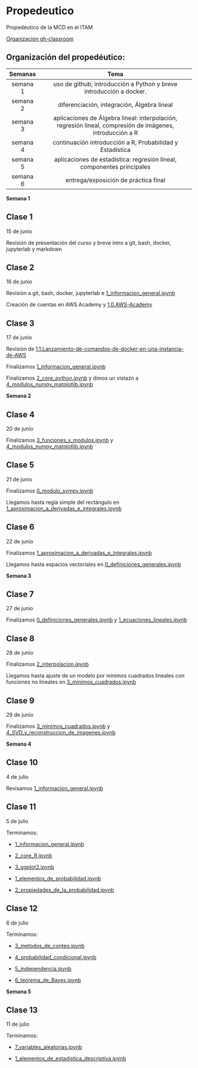 # Propedeutico 
Propedéutico de la MCD en el ITAM  

[Organización gh-classroom](https://github.com/prope-2022-gh-classroom)

## Organización del propedéutico:

| Semanas   | Tema                                                              |
| :--------:|:-----------------------------------------------------------------:|
| semana 1 | uso de github, introducción a Python y breve introducción a docker.| 
| semana 2 | diferenciación, integración, Álgebra lineal                       |
| semana 3 | aplicaciones de Álgebra lineal: interpolación, regresión lineal, compresión de imágenes, introducción a R|
| semana 4 | continuación introducción a R, Probabilidad y Estadística|
| semana 5 |aplicaciones de estadística: regresión lineal, componentes principales|
| semana 6 | entrega/exposición de práctica final|

**Semana 1**

## Clase 1

15 de junio

Revisión de presentación del curso y breve intro a git, bash, docker, jupyterlab y markdown


## Clase 2

16 de junio

Revisión a git, bash, docker, jupyterlab e [1_informacion_general.ipynb](https://github.com/ITAM-DS/Propedeutico/blob/main/Python/clases/1_introduccion/1_informacion_general.ipynb)

Creación de cuentas en AWS Academy y [1.0.AWS-Academy](https://github.com/ITAM-DS/Propedeutico/wiki/1.0.AWS-Academy)

## Clase 3

17 de junio

Revisión de [1.1.Lanzamiento-de-comandos-de-docker-en-una-instancia-de-AWS](https://github.com/ITAM-DS/Propedeutico/wiki/1.1.Lanzamiento-de-comandos-de-docker-en-una-instancia-de-AWS)

Finalizamos [1_informacion_general.ipynb](https://github.com/ITAM-DS/Propedeutico/blob/main/Python/clases/1_introduccion/1_informacion_general.ipynb)

Finalizamos [2_core_python.ipynb](https://github.com/ITAM-DS/Propedeutico/blob/main/Python/clases/1_introduccion/2_core_python.ipynb) y dimos un vistazo a [4_modulos_numpy_matplotlib.ipynb](https://github.com/ITAM-DS/Propedeutico/blob/main/Python/clases/1_introduccion/4_modulos_numpy_matplotlib.ipynb)

**Semana 2**

## Clase 4

20 de junio

Finalizamos [3_funciones_y_modulos.ipynb](https://github.com/ITAM-DS/Propedeutico/blob/main/Python/clases/1_introduccion/3_funciones_y_modulos.ipynb) y [4_modulos_numpy_matplotlib.ipynb](https://github.com/ITAM-DS/Propedeutico/blob/main/Python/clases/1_introduccion/4_modulos_numpy_matplotlib.ipynb)

## Clase 5

21 de junio

Finalizamos [0_modulo_sympy.ipynb](https://github.com/ITAM-DS/Propedeutico/blob/main/Python/clases/2_calculo_DeI/0_modulo_sympy.ipynb)

Llegamos hasta regla simple del rectángulo en [1_aproximacion_a_derivadas_e_integrales.ipynb](https://github.com/ITAM-DS/Propedeutico/blob/main/Python/clases/2_calculo_DeI/1_aproximacion_a_derivadas_e_integrales.ipynb)


## Clase 6

22 de junio

Finalizamos [1_aproximacion_a_derivadas_e_integrales.ipynb](https://github.com/ITAM-DS/Propedeutico/blob/main/Python/clases/2_calculo_DeI/1_aproximacion_a_derivadas_e_integrales.ipynb)

Llegamos hasta espacios vectoriales en [0_definiciones_generales.ipynb](https://github.com/ITAM-DS/Propedeutico/blob/main/Python/clases/3_algebra_lineal/0_definiciones_generales.ipynb)

**Semana 3**

## Clase 7

27 de junio

Finalizamos [0_definiciones_generales.ipynb](https://github.com/ITAM-DS/Propedeutico/blob/main/Python/clases/3_algebra_lineal/0_definiciones_generales.ipynb) y [1_ecuaciones_lineales.ipynb](https://github.com/ITAM-DS/Propedeutico/blob/main/Python/clases/3_algebra_lineal/1_ecuaciones_lineales.ipynb)

## Clase 8

28 de junio

Finalizamos [2_interpolacion.ipynb](https://github.com/ITAM-DS/Propedeutico/blob/main/Python/clases/3_algebra_lineal/2_interpolacion.ipynb)

Llegamos hasta ajuste de un modelo por mínimos cuadrados lineales con funciones no lineales en [3_minimos_cuadrados.ipynb](https://github.com/ITAM-DS/Propedeutico/blob/main/Python/clases/3_algebra_lineal/3_minimos_cuadrados.ipynb)

## Clase 9

29 de junio

Finalizamos [3_minimos_cuadrados.ipynb](https://github.com/ITAM-DS/Propedeutico/blob/main/Python/clases/3_algebra_lineal/3_minimos_cuadrados.ipynb) y [4_SVD_y_reconstruccion_de_imagenes.ipynb](https://github.com/ITAM-DS/Propedeutico/blob/main/Python/clases/3_algebra_lineal/4_SVD_y_reconstruccion_de_imagenes.ipynb)

**Semana 4**

## Clase 10

4 de julio

Revisamos [1_informacion_general.ipynb](https://github.com/ITAM-DS/Propedeutico/blob/main/R/clases/1_introduccion/1_informacion_general.ipynb)

## Clase 11

5 de julio

Terminamos:

* [1_informacion_general.ipynb](https://github.com/ITAM-DS/Propedeutico/blob/main/R/clases/1_introduccion/1_informacion_general.ipynb)

* [2_core_R.ipynb](https://github.com/ITAM-DS/Propedeutico/blob/main/R/clases/1_introduccion/2_core_R.ipynb)

* [3_ggplot2.ipynb](https://github.com/ITAM-DS/Propedeutico/blob/main/R/clases/1_introduccion/3_ggplot2.ipynb)

* [1_elementos_de_probabilidad.ipynb](https://github.com/ITAM-DS/Propedeutico/blob/main/R/clases/2_probabilidad/1_elementos_de_probabilidad.ipynb)

* [2_propiedades_de_la_probabilidad.ipynb](https://github.com/ITAM-DS/Propedeutico/blob/main/R/clases/2_probabilidad/2_propiedades_de_la_probabilidad.ipynb)

## Clase 12

6 de julio

Terminamos:

* [3_metodos_de_conteo.ipynb](https://github.com/ITAM-DS/Propedeutico/blob/main/R/clases/2_probabilidad/3_metodos_de_conteo.ipynb)

* [4_probabilidad_condicional.ipynb](https://github.com/ITAM-DS/Propedeutico/blob/main/R/clases/2_probabilidad/4_probabilidad_condicional.ipynb)

* [5_independencia.ipynb](https://github.com/ITAM-DS/Propedeutico/blob/main/R/clases/2_probabilidad/5_independencia.ipynb)

* [6_teorema_de_Bayes.ipynb](https://github.com/ITAM-DS/Propedeutico/blob/main/R/clases/2_probabilidad/6_teorema_de_Bayes.ipynb)

**Semana 5**

## Clase 13

11 de julio

Terminamos:

* [7_variables_aleatorias.ipynb](https://github.com/ITAM-DS/Propedeutico/blob/main/R/clases/2_probabilidad/7_variables_aleatorias.ipynb)

* [1_elementos_de_estadistica_descriptiva.ipynb](https://github.com/ITAM-DS/Propedeutico/blob/main/R/clases/3_estadistica/1_elementos_de_estadistica_descriptiva.ipynb)
